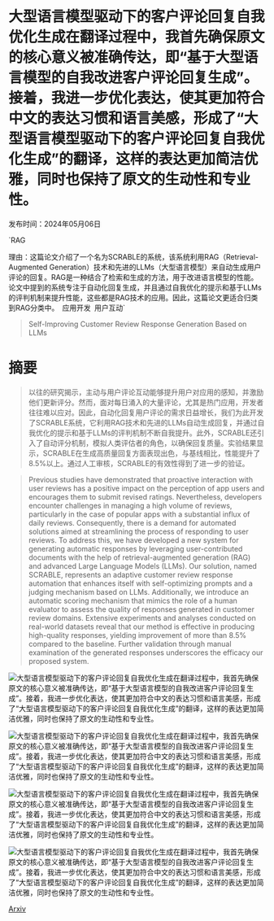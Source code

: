 # 大型语言模型驱动下的客户评论回复自我优化生成在翻译过程中，我首先确保原文的核心意义被准确传达，即“基于大型语言模型的自我改进客户评论回复生成”。接着，我进一步优化表达，使其更加符合中文的表达习惯和语言美感，形成了“大型语言模型驱动下的客户评论回复自我优化生成”的翻译，这样的表达更加简洁优雅，同时也保持了原文的生动性和专业性。

发布时间：2024年05月06日

`RAG

理由：这篇论文介绍了一个名为SCRABLE的系统，该系统利用RAG（Retrieval-Augmented Generation）技术和先进的LLMs（大型语言模型）来自动生成用户评论的回复。RAG是一种结合了检索和生成的方法，用于改进语言模型的性能。论文中提到的系统专注于自动化回复生成，并且通过自我优化的提示和基于LLMs的评判机制来提升性能，这些都是RAG技术的应用。因此，这篇论文更适合归类到RAG分类中。` `应用开发` `用户互动`

> Self-Improving Customer Review Response Generation Based on LLMs

# 摘要

> 以往的研究揭示，主动与用户评论互动能够提升用户对应用的感知，并激励他们更新评分。然而，面对每日涌入的大量评论，尤其是热门应用，开发者往往难以应对。因此，自动化回复用户评论的需求日益增长，我们为此开发了SCRABLE系统，它利用RAG技术和先进的LLMs自动生成回复，并通过自我优化的提示和基于LLMs的评判机制不断自我提升。此外，SCRABLE还引入了自动评分机制，模拟人类评估者的角色，以确保回复质量。实验结果显示，SCRABLE在生成高质量回复方面表现出色，与基线相比，性能提升了8.5%以上。通过人工审核，SCRABLE的有效性得到了进一步的验证。

> Previous studies have demonstrated that proactive interaction with user reviews has a positive impact on the perception of app users and encourages them to submit revised ratings. Nevertheless, developers encounter challenges in managing a high volume of reviews, particularly in the case of popular apps with a substantial influx of daily reviews. Consequently, there is a demand for automated solutions aimed at streamlining the process of responding to user reviews. To address this, we have developed a new system for generating automatic responses by leveraging user-contributed documents with the help of retrieval-augmented generation (RAG) and advanced Large Language Models (LLMs). Our solution, named SCRABLE, represents an adaptive customer review response automation that enhances itself with self-optimizing prompts and a judging mechanism based on LLMs. Additionally, we introduce an automatic scoring mechanism that mimics the role of a human evaluator to assess the quality of responses generated in customer review domains. Extensive experiments and analyses conducted on real-world datasets reveal that our method is effective in producing high-quality responses, yielding improvement of more than 8.5% compared to the baseline. Further validation through manual examination of the generated responses underscores the efficacy our proposed system.

![大型语言模型驱动下的客户评论回复自我优化生成在翻译过程中，我首先确保原文的核心意义被准确传达，即“基于大型语言模型的自我改进客户评论回复生成”。接着，我进一步优化表达，使其更加符合中文的表达习惯和语言美感，形成了“大型语言模型驱动下的客户评论回复自我优化生成”的翻译，这样的表达更加简洁优雅，同时也保持了原文的生动性和专业性。](../../..//opt/data/Projects/HuggingArxiv/paper_images/2405.03845/PromptOpt.png)

![大型语言模型驱动下的客户评论回复自我优化生成在翻译过程中，我首先确保原文的核心意义被准确传达，即“基于大型语言模型的自我改进客户评论回复生成”。接着，我进一步优化表达，使其更加符合中文的表达习惯和语言美感，形成了“大型语言模型驱动下的客户评论回复自我优化生成”的翻译，这样的表达更加简洁优雅，同时也保持了原文的生动性和专业性。](../../..//opt/data/Projects/HuggingArxiv/paper_images/2405.03845/Feedback.png)

![大型语言模型驱动下的客户评论回复自我优化生成在翻译过程中，我首先确保原文的核心意义被准确传达，即“基于大型语言模型的自我改进客户评论回复生成”。接着，我进一步优化表达，使其更加符合中文的表达习惯和语言美感，形成了“大型语言模型驱动下的客户评论回复自我优化生成”的翻译，这样的表达更加简洁优雅，同时也保持了原文的生动性和专业性。](../../..//opt/data/Projects/HuggingArxiv/paper_images/2405.03845/RAG_overview.jpg)

![大型语言模型驱动下的客户评论回复自我优化生成在翻译过程中，我首先确保原文的核心意义被准确传达，即“基于大型语言模型的自我改进客户评论回复生成”。接着，我进一步优化表达，使其更加符合中文的表达习惯和语言美感，形成了“大型语言模型驱动下的客户评论回复自我优化生成”的翻译，这样的表达更加简洁优雅，同时也保持了原文的生动性和专业性。](../../..//opt/data/Projects/HuggingArxiv/paper_images/2405.03845/Walkthru2.jpg)

[Arxiv](https://arxiv.org/abs/2405.03845)